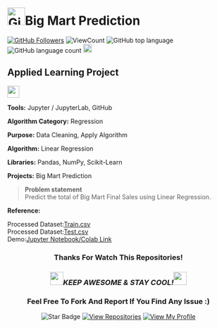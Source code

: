 # <a href="https://github.com/bdfd"><img height=40 src="https://cdn.jsdelivr.net/gh/bdfd/Personal_Image_Repo/4.Stamp/BDFD_Stamp.png" alt="GitHub Followers" /></a>Big Mart Prediction

<a href="https://github.com/bdfd"><img src="https://img.shields.io/github/followers/bdfd?label=Follow%20Me&logo=github" alt="GitHub Followers" /></a>
![ViewCount](https://views.whatilearened.today/views/github/bdfd/Portfolio_Project07_BigMart_Sales.svg?cache=remove)
![GitHub top language](https://img.shields.io/github/languages/top/bdfd/Portfolio_Project07_BigMart_Sales?style=flat)
![GitHub language count](https://img.shields.io/github/languages/count/bdfd/Portfolio_Project07_BigMart_Sales?style=flat)
<img height=20 src="https://cdn.jsdelivr.net/gh/bdfd/Personal_Image_Repo/7.Color-Icon/Status/Finish.svg" alt="bdfd" />

## Applied Learning Project

<img height="27" src="https://img.shields.io/badge/Prediction using Supervised ML -Level  Beginner-green.svg?&style=for-the-badge&logo=TheSparksFoundation&logoColor=red" />

**Tools:** Jupyter / JupyterLab, GitHub

**Algorithm Category:** Regression

**Purpose:** Data Cleaning, Apply Algorithm

**Algorithm:** Linear Regression

**Libraries:** Pandas, NumPy, Scikit-Learn

**Projects:** Big Mart Prediction

> **Problem statement**  
> Predict the total of Big Mart Final Sales using Linear Regression.<br>

**Reference:**  
<!-- Dateset:<a href="https://raw.githubusercontent.com/bdfd/Portfolio_Project07_BigMart_Sales/main/dataset/Mall_Customers.csv">Dataset.csv</a>   -->
Processed Dataset:<a href="https://raw.githubusercontent.com/bdfd/Portfolio_Project07_BigMart_Sales/main/dataset/train.csv">Train.csv</a>  
Processed Dataset:<a href="https://raw.githubusercontent.com/bdfd/Portfolio_Project07_BigMart_Sales/main/dataset/test.csv">Test.csv</a>  
Demo:<a href="https://github.com/bdfd/Portfolio_Project07_BigMart_Sales/blob/main/Big_Mart_Predictino.ipynb">Jupyter Notebook/Colab Link</a>
<br>

<div align="center">

### Thanks For Watch This Repositories!

### <img src="https://media.giphy.com/media/WUlplcMpOCEmTGBtBW/giphy.gif" width="30"><i>KEEP AWESOME & STAY COOL!</i><img src="https://media.giphy.com/media/WUlplcMpOCEmTGBtBW/giphy.gif" width="30">

### Feel Free To Fork And Report If You Find Any Issue :)

![Star Badge](https://img.shields.io/static/v1?label=%F0%9F%8C%9F&message=If%20Useful&style=style=flat&color=BC4E99)
[![View Repositories](https://img.shields.io/badge/View-My_Repositories-blue?logo=GitHub)](https://github.com/bdfd?tab=repositories)
[![View My Profile](https://img.shields.io/badge/View-My_Profile-green?logo=GitHub)](https://github.com/bdfd)

</div>
